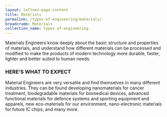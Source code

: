 ```yaml
---
layout: leftnav-page-content
title: Materials
permalink: /types-of-engineering/materials/
breadcrumb: Materials
collection_name: types-of-engineering
---
```


Materials Engineers know deeply about the basic structure and properties of materials, and understand how different materials can be processed and modified to make the products of modern technology more durable, faster, lighter and better suited to human needs.

### HERE’S WHAT TO EXPECT

Material Engineers are very versatile and find themselves in many different industries. They can be found developing nanomaterials for cancer treatment, biodegradable materials for biomedical devices, advanced functional materials for defence systems and sporting equipment and apparels, new eco-materials for our environment, nano-electronic materials for future IC chips, and many more.
